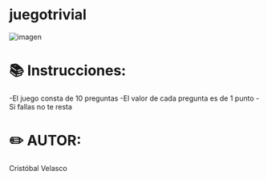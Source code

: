 # juegotrivial

![imagen](https://images-na.ssl-images-amazon.com/images/I/71ycX%2B8gV7L.png)

 # 📚 Instrucciones:
-El juego consta de 10 preguntas
-El valor de cada pregunta es de 1 punto
-Si fallas no te resta
 # ✏️ AUTOR:
Cristóbal Velasco

